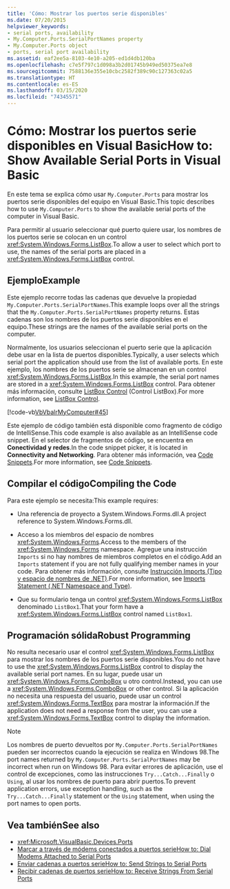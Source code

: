 ```yaml
---
title: 'Cómo: Mostrar los puertos serie disponibles'
ms.date: 07/20/2015
helpviewer_keywords:
- serial ports, availability
- My.Computer.Ports.SerialPortNames property
- My.Computer.Ports object
- ports, serial port availability
ms.assetid: eaf2ee5a-8103-4e10-a205-ed1d4db120ba
ms.openlocfilehash: c7e5f797c1d098a3b2d01745b949ed50375ea7e8
ms.sourcegitcommit: 7588136e355e10cbc2582f389c90c127363c02a5
ms.translationtype: HT
ms.contentlocale: es-ES
ms.lasthandoff: 03/15/2020
ms.locfileid: "74345571"
---
```

# <a name="how-to-show-available-serial-ports-in-visual-basic"></a><span data-ttu-id="78497-102">Cómo: Mostrar los puertos serie disponibles en Visual Basic</span><span class="sxs-lookup"><span data-stu-id="78497-102">How to: Show Available Serial Ports in Visual Basic</span></span>

<span data-ttu-id="78497-103">En este tema se explica cómo usar `My.Computer.Ports` para mostrar los puertos serie disponibles del equipo en Visual Basic.</span><span class="sxs-lookup"><span data-stu-id="78497-103">This topic describes how to use `My.Computer.Ports` to show the available serial ports of the computer in Visual Basic.</span></span>  
  
 <span data-ttu-id="78497-104">Para permitir al usuario seleccionar qué puerto quiere usar, los nombres de los puertos serie se colocan en un control <xref:System.Windows.Forms.ListBox>.</span><span class="sxs-lookup"><span data-stu-id="78497-104">To allow a user to select which port to use, the names of the serial ports are placed in a <xref:System.Windows.Forms.ListBox> control.</span></span>  
  
## <a name="example"></a><span data-ttu-id="78497-105">Ejemplo</span><span class="sxs-lookup"><span data-stu-id="78497-105">Example</span></span>  

 <span data-ttu-id="78497-106">Este ejemplo recorre todas las cadenas que devuelve la propiedad `My.Computer.Ports.SerialPortNames`.</span><span class="sxs-lookup"><span data-stu-id="78497-106">This example loops over all the strings that the `My.Computer.Ports.SerialPortNames` property returns.</span></span> <span data-ttu-id="78497-107">Estas cadenas son los nombres de los puertos serie disponibles en el equipo.</span><span class="sxs-lookup"><span data-stu-id="78497-107">These strings are the names of the available serial ports on the computer.</span></span>  
  
 <span data-ttu-id="78497-108">Normalmente, los usuarios seleccionan el puerto serie que la aplicación debe usar en la lista de puertos disponibles.</span><span class="sxs-lookup"><span data-stu-id="78497-108">Typically, a user selects which serial port the application should use from the list of available ports.</span></span> <span data-ttu-id="78497-109">En este ejemplo, los nombres de los puertos serie se almacenan en un control <xref:System.Windows.Forms.ListBox>.</span><span class="sxs-lookup"><span data-stu-id="78497-109">In this example, the serial port names are stored in a <xref:System.Windows.Forms.ListBox> control.</span></span> <span data-ttu-id="78497-110">Para obtener más información, consulte [ListBox Control](../../../../framework/winforms/controls/listbox-control-windows-forms.md) (Control ListBox).</span><span class="sxs-lookup"><span data-stu-id="78497-110">For more information, see [ListBox Control](../../../../framework/winforms/controls/listbox-control-windows-forms.md).</span></span>  
  
 [!code-vb[VbVbalrMyComputer#45](~/samples/snippets/visualbasic/VS_Snippets_VBCSharp/VbVbalrMyComputer/VB/Class2.vb#45)]  
  
 <span data-ttu-id="78497-111">Este ejemplo de código también está disponible como fragmento de código de IntelliSense.</span><span class="sxs-lookup"><span data-stu-id="78497-111">This code example is also available as an IntelliSense code snippet.</span></span> <span data-ttu-id="78497-112">En el selector de fragmentos de código, se encuentra en **Conectividad y redes**.</span><span class="sxs-lookup"><span data-stu-id="78497-112">In the code snippet picker, it is located in **Connectivity and Networking**.</span></span> <span data-ttu-id="78497-113">Para obtener más información, vea [Code Snippets](/visualstudio/ide/code-snippets).</span><span class="sxs-lookup"><span data-stu-id="78497-113">For more information, see [Code Snippets](/visualstudio/ide/code-snippets).</span></span>  
  
## <a name="compiling-the-code"></a><span data-ttu-id="78497-114">Compilar el código</span><span class="sxs-lookup"><span data-stu-id="78497-114">Compiling the Code</span></span>  

 <span data-ttu-id="78497-115">Para este ejemplo se necesita:</span><span class="sxs-lookup"><span data-stu-id="78497-115">This example requires:</span></span>  
  
- <span data-ttu-id="78497-116">Una referencia de proyecto a System.Windows.Forms.dll.</span><span class="sxs-lookup"><span data-stu-id="78497-116">A project reference to System.Windows.Forms.dll.</span></span>  
  
- <span data-ttu-id="78497-117">Acceso a los miembros del espacio de nombres <xref:System.Windows.Forms>.</span><span class="sxs-lookup"><span data-stu-id="78497-117">Access to the members of the <xref:System.Windows.Forms> namespace.</span></span> <span data-ttu-id="78497-118">Agregue una instrucción `Imports` si no hay nombres de miembros completos en el código.</span><span class="sxs-lookup"><span data-stu-id="78497-118">Add an `Imports` statement if you are not fully qualifying member names in your code.</span></span> <span data-ttu-id="78497-119">Para obtener más información, consulte [Instrucción Imports (Tipo y espacio de nombres de .NET)](../../../../visual-basic/language-reference/statements/imports-statement-net-namespace-and-type.md).</span><span class="sxs-lookup"><span data-stu-id="78497-119">For more information, see [Imports Statement (.NET Namespace and Type)](../../../../visual-basic/language-reference/statements/imports-statement-net-namespace-and-type.md).</span></span>  
  
- <span data-ttu-id="78497-120">Que su formulario tenga un control <xref:System.Windows.Forms.ListBox> denominado `ListBox1`.</span><span class="sxs-lookup"><span data-stu-id="78497-120">That your form have a <xref:System.Windows.Forms.ListBox> control named `ListBox1`.</span></span>  
  
## <a name="robust-programming"></a><span data-ttu-id="78497-121">Programación sólida</span><span class="sxs-lookup"><span data-stu-id="78497-121">Robust Programming</span></span>  

 <span data-ttu-id="78497-122">No resulta necesario usar el control <xref:System.Windows.Forms.ListBox> para mostrar los nombres de los puertos serie disponibles.</span><span class="sxs-lookup"><span data-stu-id="78497-122">You do not have to use the <xref:System.Windows.Forms.ListBox> control to display the available serial port names.</span></span> <span data-ttu-id="78497-123">En su lugar, puede usar un <xref:System.Windows.Forms.ComboBox> u otro control.</span><span class="sxs-lookup"><span data-stu-id="78497-123">Instead, you can use a <xref:System.Windows.Forms.ComboBox> or other control.</span></span> <span data-ttu-id="78497-124">Si la aplicación no necesita una respuesta del usuario, puede usar un control <xref:System.Windows.Forms.TextBox> para mostrar la información.</span><span class="sxs-lookup"><span data-stu-id="78497-124">If the application does not need a response from the user, you can use a <xref:System.Windows.Forms.TextBox> control to display the information.</span></span>  
  
> [!NOTE]
> <span data-ttu-id="78497-125">Los nombres de puerto devueltos por `My.Computer.Ports.SerialPortNames` pueden ser incorrectos cuando la ejecución se realiza en Windows 98.</span><span class="sxs-lookup"><span data-stu-id="78497-125">The port names returned by `My.Computer.Ports.SerialPortNames` may be incorrect when run on Windows 98.</span></span> <span data-ttu-id="78497-126">Para evitar errores de aplicación, use el control de excepciones, como las instrucciones `Try...Catch...Finally` o `Using`, al usar los nombres de puerto para abrir puertos.</span><span class="sxs-lookup"><span data-stu-id="78497-126">To prevent application errors, use exception handling, such as the `Try...Catch...Finally` statement or the `Using` statement, when using the port names to open ports.</span></span>  
  
## <a name="see-also"></a><span data-ttu-id="78497-127">Vea también</span><span class="sxs-lookup"><span data-stu-id="78497-127">See also</span></span>

- <xref:Microsoft.VisualBasic.Devices.Ports>
- [<span data-ttu-id="78497-128">Marcar a través de módems conectados a puertos serie</span><span class="sxs-lookup"><span data-stu-id="78497-128">How to: Dial Modems Attached to Serial Ports</span></span>](../../../../visual-basic/developing-apps/programming/computer-resources/how-to-dial-modems-attached-to-serial-ports.md)
- [<span data-ttu-id="78497-129">Enviar cadenas a puertos serie</span><span class="sxs-lookup"><span data-stu-id="78497-129">How to: Send Strings to Serial Ports</span></span>](../../../../visual-basic/developing-apps/programming/computer-resources/how-to-send-strings-to-serial-ports.md)
- [<span data-ttu-id="78497-130">Recibir cadenas de puertos serie</span><span class="sxs-lookup"><span data-stu-id="78497-130">How to: Receive Strings From Serial Ports</span></span>](../../../../visual-basic/developing-apps/programming/computer-resources/how-to-receive-strings-from-serial-ports.md)
